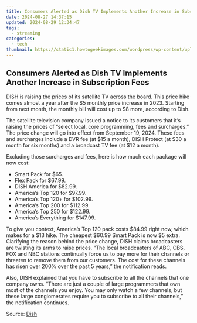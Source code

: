 ```yaml
---
title: Consumers Alerted as Dish TV Implements Another Increase in Subscription Fees
date: 2024-08-27 14:37:15
updated: 2024-08-29 12:34:47
tags:
  - streaming
categories:
  - tech
thumbnail: https://static1.howtogeekimages.com/wordpress/wp-content/uploads/2023/09/dish.jpg
---
```


## Consumers Alerted as Dish TV Implements Another Increase in Subscription Fees

DISH is raising the prices of its satellite TV across the board. This price hike comes almost a year after the $5 monthly price increase in 2023\. Starting from next month, the monthly bill will cost up to $8 more, according to Dish.

 The satellite television company issued a notice to its customers that it’s raising the prices of “select local, core programming, fees and surcharges.” The price change will go into effect from September 19, 2024\. These fees and surcharges include a DVR fee (at $15 a month), DISH Protect (at $30 a month for six months) and a broadcast TV fee (at $12 a month).

 Excluding those surcharges and fees, here is how much each package will now cost:

* Smart Pack for $65.
* Flex Pack for $67.99.
* DISH America for $82.99.
* America’s Top 120 for $97.99.
* America’s Top 120+ for $102.99.
* America’s Top 200 for $112.99.
* America’s Top 250 for $122.99.
* America’s Everything for $147.99.

 To give you context, America’s Top 120 pack costs $84.99 right now, which makes for a $13 hike. The cheapest $60.99 Smart Pack is now $5 extra. Clarifying the reason behind the price change, DISH claims broadcasters are twisting its arms to raise prices. “The local broadcasters of ABC, CBS, FOX and NBC stations continually force us to pay more for their channels or threaten to remove them from our customers. The cost for these channels has risen over 200% over the past 5 years,” the notification reads.

 Also, DISH explained that you have to subscribe to all the channels that one company owns. “There are just a couple of large programmers that own most of the channels you enjoy. You may only watch a few channels, but these large conglomerates require you to subscribe to all their channels,” the notification continues.

 Source: [Dish](https://my.dish.com/infocenter)

<ins class="adsbygoogle"
     style="display:block"
     data-ad-format="autorelaxed"
     data-ad-client="ca-pub-7571918770474297"
     data-ad-slot="1223367746"></ins>



<ins class="adsbygoogle"
     style="display:block"
     data-ad-client="ca-pub-7571918770474297"
     data-ad-slot="8358498916"
     data-ad-format="auto"
     data-full-width-responsive="true"></ins>
